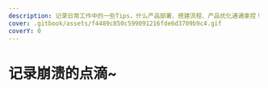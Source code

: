 ```yaml
---
description: 记录日常工作中的一些Tips，什么产品部署、搭建流程、产品优化通通拿捏！
cover: .gitbook/assets/f4489c850c599091216fde6d3709b9c4.gif
coverY: 0
---
```


# 记录崩溃的点滴\~


